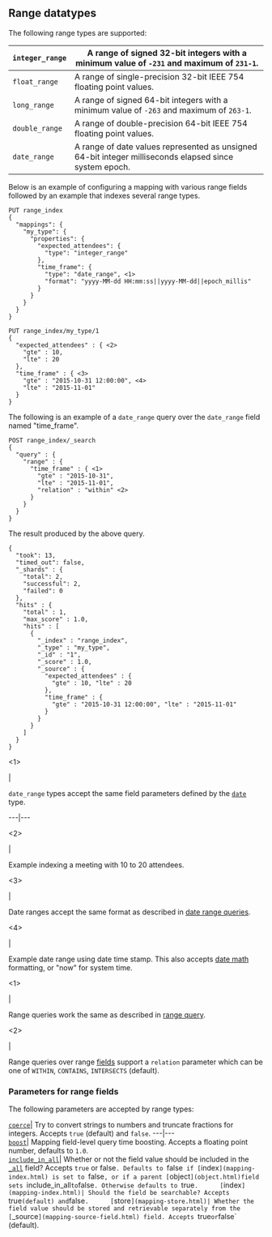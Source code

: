 ## Range datatypes

The following range types are supported:

`integer_range`| A range of signed 32-bit integers with a minimum value of `-231` and maximum of `231-1`.     
---|---    
`float_range`| A range of single-precision 32-bit IEEE 754 floating point values.     
`long_range`| A range of signed 64-bit integers with a minimum value of `-263` and maximum of `263-1`.     
`double_range`| A range of double-precision 64-bit IEEE 754 floating point values.     
`date_range`| A range of date values represented as unsigned 64-bit integer milliseconds elapsed since system epoch.   
  
Below is an example of configuring a mapping with various range fields followed by an example that indexes several range types.
    
    
    PUT range_index
    {
      "mappings": {
        "my_type": {
          "properties": {
            "expected_attendees": {
              "type": "integer_range"
            },
            "time_frame": {
              "type": "date_range", <1>
              "format": "yyyy-MM-dd HH:mm:ss||yyyy-MM-dd||epoch_millis"
            }
          }
        }
      }
    }
    
    PUT range_index/my_type/1
    {
      "expected_attendees" : { <2>
        "gte" : 10,
        "lte" : 20
      },
      "time_frame" : { <3>
        "gte" : "2015-10-31 12:00:00", <4>
        "lte" : "2015-11-01"
      }
    }

The following is an example of a `date_range` query over the `date_range` field named "time_frame".
    
    
    POST range_index/_search
    {
      "query" : {
        "range" : {
          "time_frame" : { <1>
            "gte" : "2015-10-31",
            "lte" : "2015-11-01",
            "relation" : "within" <2>
          }
        }
      }
    }

The result produced by the above query.
    
    
    {
      "took": 13,
      "timed_out": false,
      "_shards" : {
        "total": 2,
        "successful": 2,
        "failed": 0
      },
      "hits" : {
        "total" : 1,
        "max_score" : 1.0,
        "hits" : [
          {
            "_index" : "range_index",
            "_type" : "my_type",
            "_id" : "1",
            "_score" : 1.0,
            "_source" : {
              "expected_attendees" : {
                "gte" : 10, "lte" : 20
              },
              "time_frame" : {
                "gte" : "2015-10-31 12:00:00", "lte" : "2015-11-01"
              }
            }
          }
        ]
      }
    }

<1>

| 

`date_range` types accept the same field parameters defined by the 
[`date`](date.html) type.   
  
---|---  
  
<2>

| 

Example indexing a meeting with 10 to 20 attendees.   
  
<3>

| 

Date ranges accept the same format as described in [date range queries](query-dsl-range-query.html#ranges-on-dates).   
  
<4>

| 

Example date range using date time stamp. This also accepts [date math](common-options.html#date-math) formatting, or "now" for system time.   
  
<1>

| 

Range queries work the same as described in [range query](query-dsl-range-query.html).   
  
<2>

| 

Range queries over range [fields](mapping-types.html) support a `relation` parameter which can be one of `WITHIN`, `CONTAINS`, `INTERSECTS` (default).   
  
### Parameters for range fields

The following parameters are accepted by range types:

[`coerce`](coerce.html)| Try to convert strings to numbers and truncate fractions for integers. Accepts `true` (default) and `false`.     ---|---    
[`boost`](mapping-boost.html)| Mapping field-level query time boosting. Accepts a floating point number, defaults to `1.0`.     
[`include_in_all`](include-in-all.html)| Whether or not the field value should be included in the 
[`_all`](mapping-all-field.html) field? Accepts `true` or false`. Defaults to `false` if [`index`](mapping-index.html) is set to `false`, or if a parent [`object`](object.html)field sets `include_in_all` to `false`. Otherwise defaults to `true`.     
[`index`](mapping-index.html)| Should the field be searchable? Accepts `true` (default) and `false`.     
[`store`](mapping-store.html)| Whether the field value should be stored and retrievable separately from the [`_source`](mapping-source-field.html) field. Accepts `true` or `false` (default). 

